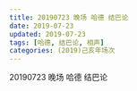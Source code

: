 ```yaml
---
title: 20190723 晚场 哈德 结巴论
date: 2019-07-23
updated: 2019-07-23
tags: [哈德, 结巴论, 相声]
categories: (2019)己亥年场次
---
```

20190723 晚场 哈德 结巴论